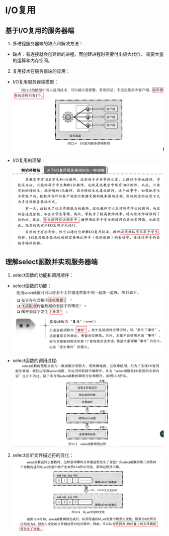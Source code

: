 # I/O复用

## 基于I/O复用的服务器端

1. 多进程服务器端的缺点和解决方法：

 - 缺点：有连接就会创建新的进程，而创建进程时需要付出极大代价，
 需要大量的运算和内存空间。
 
2. 复用技术在服务器端的应用：

 - I/O复用服务器端模型：
 ![IO复用服务器端模型](复用服务器端模型.png)
 
 - I/O复用的理解：
 ![IO复用的理解](IO复用的理解.png)
 
## 理解select函数并实现服务器端

1. select函数的功能和调用顺序：

 - select函数的功能：
 ![select函数的功能](select函数的功能.png)
 
 - select函数的调用过程:
 ![select函数的调用过程](select函数的调用过程.png)
 
2. select监听文件描述符的变化：
![select函数监听文件描述符变化](select函数监听文件描述符变化.png)
